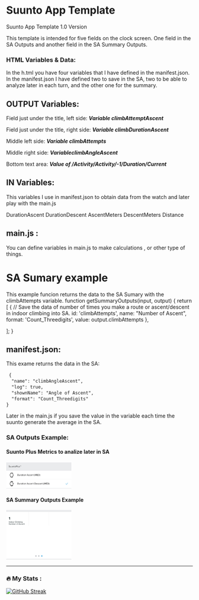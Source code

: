 # Suunto App Template
Suunto App Template 1.0 Version

This template is intended for five fields on the clock screen. One field in the SA Outputs and another field in the SA Summary Outputs. 
 
### HTML Variables & Data:
In the h.tml you have four variables that I have defined in the manifest.json. In the manifest.json I have defined two to save in the SA, two to be able to analyze later in each turn, and the other one for the summary.


## OUTPUT Variables:
Field just under the title, left side: ***Variable climbAttemptAscent***

Field just under the title, right side:  ***Variable climbDurationAscent***

Middle left side:  ***Variable climbAttempts***

Middle right side: ***VariableclimbAngleAscent***

Bottom text area: ***Value of /Activity/Activity/-1/Duration/Current***

## IN Variables:
This variables I use in manifest.json to obtain data from the watch and later play with the main.js

DurationAscent
DurationDescent
AscentMeters
DescentMeters
Distance

## main.js :
You can define variables in main.js to make calculations , or other type of things.

# SA Sumary example
This example funcion returns the data to the SA Sumary with the climbAttempts variable.
function getSummaryOutputs(input, output) {
   return [
     {
      // Save the data of number of times you make a route or ascent/descent in indoor climbing into SA.
      id: 'climbAttempts',
      name: "Number of Ascent",
      format: 'Count_Threedigits',
      value: output.climbAttempts
     },

   ];
 }

 ## manifest.json:

 This exame returns the data in the SA:

     {
      "name": "climbAngleAscent",
      "log": true,
      "shownName": "Angle of Ascent",
      "format": "Count_Threedigits"
    }

  Later in the main.js if you save the value in the variable each time the suunto generate the average in the SA.


### SA Outputs Example:
  #### Suunto Plus Metrics to analize later in SA
  <img src="SuuntoPlusMetric.jpg" width="35%" height="35%">
   <br/>
   
  #### SA Summary Outputs Example
  <img src="SA_Metrics.jpg" width="35%" height="35%">
   <br/>   

---
### :fire: My Stats :
[![GitHub Streak](http://github-readme-streak-stats.herokuapp.com?user=osmufe&theme=submarine-flowers&hide_border=true&date_format=j%20M%5B%20Y%5D&mode=weekly&border=DD2727)](https://git.io/streak-stats)
